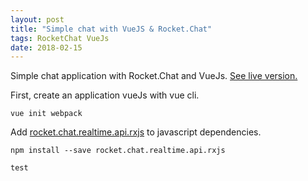```yaml
---
layout: post
title: "Simple chat with VueJS & Rocket.Chat"
tags: RocketChat VueJs
date: 2018-02-15
---
```

Simple chat application with Rocket.Chat and VueJs. [See live version.](https://marc-bouvier.github.io/rx-rocket.chat-sample/#/)

First, create an application vueJs with vue cli.

`vue init webpack`

Add [rocket.chat.realtime.api.rxjs](https://github.com/inf3cti0n95/Rocket.Chat.RealTime.API.RxJS) to javascript dependencies.

`npm install --save rocket.chat.realtime.api.rxjs`

``
test
`` 
